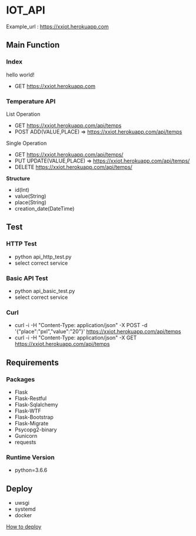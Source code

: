 # IOT_API

Example_url : https://xxiot.herokuapp.com

## Main Function

### Index

hello world!
- GET https://xxiot.herokuapp.com

### Temperature API

List Operation
- GET https://xxiot.herokuapp.com/api/temps
- POST ADD(VALUE,PLACE) => https://xxiot.herokuapp.com/api/temps

Single Operation
- GET https://xxiot.herokuapp.com/api/temps/<id>
- PUT UPDATE(VALUE,PLACE) => https://xxiot.herokuapp.com/api/temps/<id>
- DELETE  https://xxiot.herokuapp.com/api/temps/<id>

**Structure**

- id(Int)
- value(String)
- place(String)
- creation_date(DateTime)
  
## Test

### HTTP Test
- python api_http_test.py
- select correct service

### Basic API Test
- python api_basic_test.py
- select correct service

### Curl

- curl  -i -H "Content-Type: application/json" -X POST -d '{"place":"pxl","value":"20"}' https://xxiot.herokuapp.com/api/temps
- curl  -i -H "Content-Type: application/json" -X GET  https://xxiot.herokuapp.com/api/temps

## Requirements

### Packages

- Flask
- Flask-Restful
- Flask-Sqlalchemy
- Flask-WTF
- Flask-Bootstrap
- Flask-Migrate
- Psycopg2-binary
- Gunicorn
- requests

### Runtime Version

- python=3.6.6

## Deploy 

- uwsgi 
- systemd
- docker


[How to deploy](deploy/README.MD)